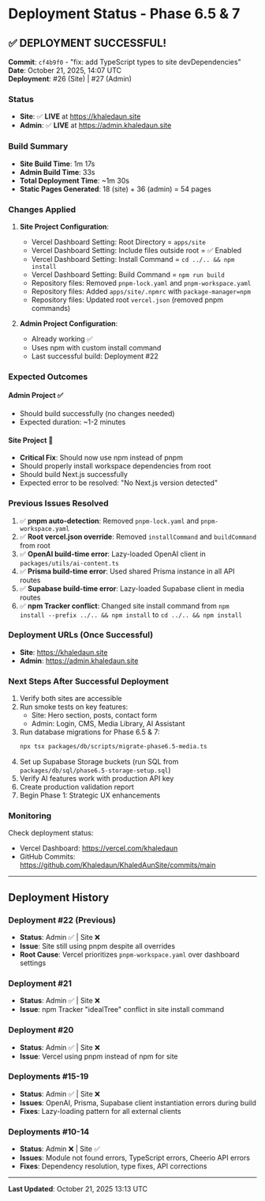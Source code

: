 # Deployment Status - Phase 6.5 & 7

## ✅ DEPLOYMENT SUCCESSFUL!

**Commit**: `cf4b9f0` - "fix: add TypeScript types to site devDependencies"  
**Date**: October 21, 2025, 14:07 UTC  
**Deployment**: #26 (Site) | #27 (Admin)

### Status
- **Site**: ✅ **LIVE** at https://khaledaun.site
- **Admin**: ✅ **LIVE** at https://admin.khaledaun.site

### Build Summary
- **Site Build Time**: 1m 17s
- **Admin Build Time**: 33s
- **Total Deployment Time**: ~1m 30s
- **Static Pages Generated**: 18 (site) + 36 (admin) = 54 pages

### Changes Applied

1. **Site Project Configuration**:
   - Vercel Dashboard Setting: Root Directory = `apps/site`
   - Vercel Dashboard Setting: Include files outside root = ✅ Enabled
   - Vercel Dashboard Setting: Install Command = `cd ../.. && npm install`
   - Vercel Dashboard Setting: Build Command = `npm run build`
   - Repository files: Removed `pnpm-lock.yaml` and `pnpm-workspace.yaml`
   - Repository files: Added `apps/site/.npmrc` with `package-manager=npm`
   - Repository files: Updated root `vercel.json` (removed pnpm commands)

2. **Admin Project Configuration**:
   - Already working ✅
   - Uses npm with custom install command
   - Last successful build: Deployment #22

### Expected Outcomes

#### Admin Project ✅
- Should build successfully (no changes needed)
- Expected duration: ~1-2 minutes

#### Site Project 🔄
- **Critical Fix**: Should now use npm instead of pnpm
- Should properly install workspace dependencies from root
- Should build Next.js successfully
- Expected error to be resolved: "No Next.js version detected"

### Previous Issues Resolved

1. ✅ **pnpm auto-detection**: Removed `pnpm-lock.yaml` and `pnpm-workspace.yaml`
2. ✅ **Root vercel.json override**: Removed `installCommand` and `buildCommand` from root
3. ✅ **OpenAI build-time error**: Lazy-loaded OpenAI client in `packages/utils/ai-content.ts`
4. ✅ **Prisma build-time error**: Used shared Prisma instance in all API routes
5. ✅ **Supabase build-time error**: Lazy-loaded Supabase client in media routes
6. ✅ **npm Tracker conflict**: Changed site install command from `npm install --prefix ../.. && npm install` to `cd ../.. && npm install`

### Deployment URLs (Once Successful)

- **Site**: https://khaledaun.site
- **Admin**: https://admin.khaledaun.site

### Next Steps After Successful Deployment

1. Verify both sites are accessible
2. Run smoke tests on key features:
   - Site: Hero section, posts, contact form
   - Admin: Login, CMS, Media Library, AI Assistant
3. Run database migrations for Phase 6.5 & 7:
   ```bash
   npx tsx packages/db/scripts/migrate-phase6.5-media.ts
   ```
4. Set up Supabase Storage buckets (run SQL from `packages/db/sql/phase6.5-storage-setup.sql`)
5. Verify AI features work with production API key
6. Create production validation report
7. Begin Phase 1: Strategic UX enhancements

### Monitoring

Check deployment status:
- Vercel Dashboard: https://vercel.com/khaledaun
- GitHub Commits: https://github.com/Khaledaun/KhaledAunSite/commits/main

---

## Deployment History

### Deployment #22 (Previous)
- **Status**: Admin ✅ | Site ❌
- **Issue**: Site still using pnpm despite all overrides
- **Root Cause**: Vercel prioritizes `pnpm-workspace.yaml` over dashboard settings

### Deployment #21
- **Status**: Admin ✅ | Site ❌
- **Issue**: npm Tracker "idealTree" conflict in site install command

### Deployment #20
- **Status**: Admin ✅ | Site ❌
- **Issue**: Vercel using pnpm instead of npm for site

### Deployments #15-19
- **Status**: Admin ✅ | Site ❌
- **Issues**: OpenAI, Prisma, Supabase client instantiation errors during build
- **Fixes**: Lazy-loading pattern for all external clients

### Deployments #10-14
- **Status**: Admin ❌ | Site ✅
- **Issues**: Module not found errors, TypeScript errors, Cheerio API errors
- **Fixes**: Dependency resolution, type fixes, API corrections

---

**Last Updated**: October 21, 2025 13:13 UTC
